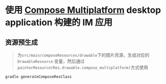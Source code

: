 # 使用 [Compose Multiplatform](https://github.com/JetBrains/compose-multiplatform) desktop application 构建的 IM 应用

## 资源预生成

> 为`src/main/composeResources/drawable`下的图片资源，生成对应的`DrawableResource`
> 变量，然后通过`painterResource(Res.drawable.compose_multiplatform)`方式使用

```shell
gradle generateComposeResClass
```